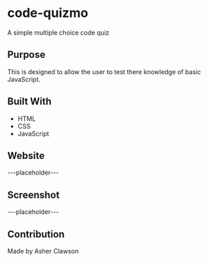 # code-quizmo
A simple multiple choice code quiz


## Purpose
This is designed to allow the user to test there knowledge of basic JavaScript.

## Built With
* HTML
* CSS
* JavaScript

## Website
---placeholder---

## Screenshot
---placeholder---


## Contribution
Made by Asher Clawson



